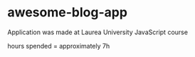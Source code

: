 # awesome-blog-app
Application was made at Laurea University JavaScript course

hours spended = approximately 7h

